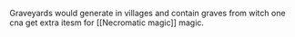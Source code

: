 Graveyards would generate in villages and contain graves from witch one cna get extra itesm for [[Necromatic magic]] magic. 